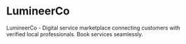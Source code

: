 # LumineerCo
LumineerCo - Digital service marketplace connecting customers with verified local professionals. Book services seamlessly.
